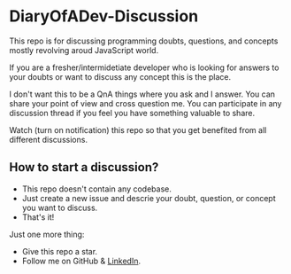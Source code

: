 # DiaryOfADev-Discussion

This repo is for discussing programming doubts, questions, and concepts mostly revolving aroud JavaScript world.

If you are a fresher/intermidetiate developer who is looking for answers to your doubts or want to discuss any concept this is the place.

I don't want this to be a QnA things where you ask and I answer. You can share your point of view and cross question me. You can participate in any discussion thread if you feel you have something valuable to share.

Watch (turn on notification) this repo so that you get benefited from all different discussions.

## How to start a discussion?
- This repo doesn't contain any codebase.
- Just create a new issue and descrie your doubt, question, or concept you want to discuss.
- That's it!

Just one more thing:
- Give this repo a star.
- Follow me on GitHub & [LinkedIn](https://www.linkedin.com/in/swastikyadav/).

